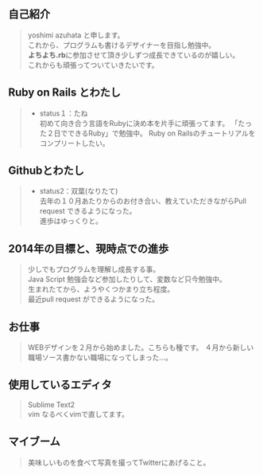 ## 自己紹介

> yoshimi azuhata と申します。  
> これから、プログラムも書けるデザイナーを目指し勉強中。  
> **よちよち.rb**に参加させて頂き少しずつ成長できているのが嬉しい。   
> これからも頑張ってついていきたいです。  

## Ruby on Rails とわたし

> - status１：たね   
> 初めて向き合う言語をRubyに決め本を片手に頑張ってます。 
> 「たった２日でできるRuby」で勉強中。 
> Ruby on Railsのチュートリアルをコンプリートしたい。  

## Githubとわたし

> - status2：双葉(なりたて)    
> 去年の１０月あたりからのお付き合い、教えていただきながらPull request できるようになった。    
> 進歩はゆっくりと。  

## 2014年の目標と、現時点での進歩

> 少しでもプログラムを理解し成長する事。  
> Java Script 勉強会など参加したりして、変数など只今勉強中。   
> 生まれたてから、ようやくつかまり立ち程度。  
> 最近pull request ができるようになった。   

## お仕事

> WEBデザインを２月から始めました。こちらも種です。 
> ４月から新しい職場ソース書かない職場になってしまった…。 

## 使用しているエディタ

> Sublime Text2  
> vim なるべくvimで直してます。  

## マイブーム

> 美味しいものを食べて写真を撮ってTwitterにあげること。  
